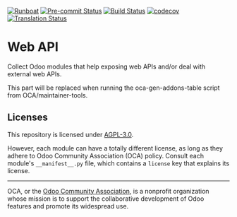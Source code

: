 
[![Runboat](https://img.shields.io/badge/runboat-Try%20me-875A7B.png)](https://runboat.odoo-community.org/builds?repo=OCA/web-api&target_branch=16.0)
[![Pre-commit Status](https://github.com/OCA/web-api/actions/workflows/pre-commit.yml/badge.svg?branch=16.0)](https://github.com/OCA/web-api/actions/workflows/pre-commit.yml?query=branch%3A16.0)
[![Build Status](https://github.com/OCA/web-api/actions/workflows/test.yml/badge.svg?branch=16.0)](https://github.com/OCA/web-api/actions/workflows/test.yml?query=branch%3A16.0)
[![codecov](https://codecov.io/gh/OCA/web-api/branch/16.0/graph/badge.svg)](https://codecov.io/gh/OCA/web-api)
[![Translation Status](https://translation.odoo-community.org/widgets/web-api-16-0/-/svg-badge.svg)](https://translation.odoo-community.org/engage/web-api-16-0/?utm_source=widget)

<!-- /!\ do not modify above this line -->

# Web API

Collect Odoo modules that help exposing web APIs and/or deal with external web APIs.

<!-- /!\ do not modify below this line -->

<!-- prettier-ignore-start -->

[//]: # (addons)

This part will be replaced when running the oca-gen-addons-table script from OCA/maintainer-tools.

[//]: # (end addons)

<!-- prettier-ignore-end -->

## Licenses

This repository is licensed under [AGPL-3.0](LICENSE).

However, each module can have a totally different license, as long as they adhere to Odoo Community Association (OCA)
policy. Consult each module's `__manifest__.py` file, which contains a `license` key
that explains its license.

----
OCA, or the [Odoo Community Association](http://odoo-community.org/), is a nonprofit
organization whose mission is to support the collaborative development of Odoo features
and promote its widespread use.
